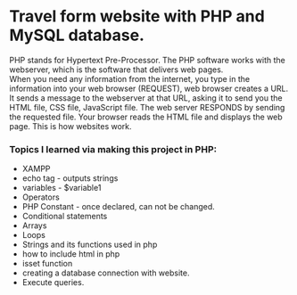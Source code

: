 # Travel form website with PHP and MySQL database.

PHP stands for Hypertext Pre-Processor. The PHP software works with the webserver, which is the software that delivers web pages.
<br>
When you need any information from the internet, you type in the information into your web browser (REQUEST), web browser creates a URL. It sends a message to the webserver at that URL, asking it to send you the HTML file, CSS file, JavaScript file. The web server RESPONDS by sending the requested file. Your browser reads the HTML file and displays the web page. This is how websites work. 
<br>

### Topics I learned via making this project in PHP:
* XAMPP
* echo tag - outputs strings
* variables - $variable1
* Operators
* PHP Constant - once declared, can not be changed.
* Conditional statements
* Arrays
* Loops
* Strings and its functions used in php
* how to include html in php
* isset function
* creating a database connection with website.
* Execute queries.